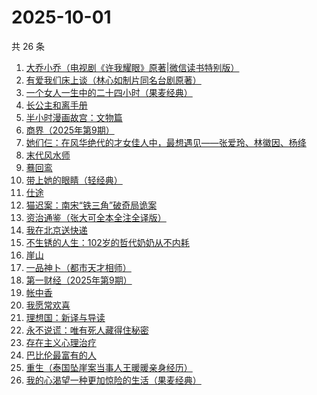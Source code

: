 # 2025-10-01

共 26 条

<!-- BEGIN WEREAD -->
<!-- 最后更新时间 2025-10-01 11:36:26 +0800 -->
1. [大乔小乔（电视剧《许我耀眼》原著|微信读书特别版）](https://weread.qq.com/web/bookDetail/1ae327f0813aba7fag017585)
1. [有爱我们床上谈（林心如制片同名台剧原著）](https://weread.qq.com/web/bookDetail/17632910813aba76cg012502)
1. [一个女人一生中的二十四小时（果麦经典）](https://weread.qq.com/web/bookDetail/bcc32220813aba6bbg013071)
1. [长公主和离手册](https://weread.qq.com/web/bookDetail/1ec326b0813aba730g013f38)
1. [半小时漫画故宫：文物篇](https://weread.qq.com/web/bookDetail/06a32200813aba724g0146b7)
1. [商界（2025年第9期）](https://weread.qq.com/web/bookDetail/03f32750813aba78cg010878)
1. [她们仨：在风华绝代的才女佳人中，最想遇见——张爱玲、林徽因、杨绛](https://weread.qq.com/web/bookDetail/0f3328d0728089930f34340)
1. [末代风水师](https://weread.qq.com/web/bookDetail/77332520813aba722g010c64)
1. [蓦回鸾](https://weread.qq.com/web/bookDetail/14b321d0813aba723g011c1b)
1. [带上她的眼睛（轻经典）](https://weread.qq.com/web/bookDetail/0f032480813ab9f2bg0128ad)
1. [仕途](https://weread.qq.com/web/bookDetail/016325a0813aba6e3g014bf8)
1. [猫迟案：南宋“铁三角”破奇局诡案](https://weread.qq.com/web/bookDetail/a6332650813aba6a9g012871)
1. [资治通鉴（张大可全本全注全译版）](https://weread.qq.com/web/bookDetail/33532d70813aba6ccg011cd8)
1. [我在北京送快递](https://weread.qq.com/web/bookDetail/51532c40813ab7c0ag019c84)
1. [不生锈的人生：102岁的哲代奶奶从不内耗](https://weread.qq.com/web/bookDetail/77232620813aba06dg01442d)
1. [崖山](https://weread.qq.com/web/bookDetail/c4132250813aba76eg014c67)
1. [一品神卜（都市天才相师）](https://weread.qq.com/web/bookDetail/34b32b90813aba555g0105ad)
1. [第一财经（2025年第9期）](https://weread.qq.com/web/bookDetail/751322e0813aba7f5g015500)
1. [帐中香](https://weread.qq.com/web/bookDetail/e3232920813aba5e1g01341c)
1. [我愿常欢喜](https://weread.qq.com/web/bookDetail/6d032db0813ab814cg01374d)
1. [理想国：新译与导读](https://weread.qq.com/web/bookDetail/46332c90813aba6e7g012fff)
1. [永不说谎：唯有死人藏得住秘密](https://weread.qq.com/web/bookDetail/35932830813aba53fg015242)
1. [存在主义心理治疗](https://weread.qq.com/web/bookDetail/538320a0813ab83e4g01836b)
1. [巴比伦最富有的人](https://weread.qq.com/web/bookDetail/34f32f30813aba09eg013b63)
1. [重生（泰国坠崖案当事人王暖暖亲身经历）](https://weread.qq.com/web/bookDetail/f56324b0813aba592g019f29)
1. [我的心渴望一种更加惊险的生活（果麦经典）](https://weread.qq.com/web/bookDetail/dcd327a0813aba5abg019cde)
<!-- END WEREAD -->